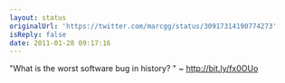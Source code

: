 ```yaml
---
layout: status
originalUrl: 'https://twitter.com/marcgg/status/30917314190774273'
isReply: false
date: 2011-01-28 09:17:16
---
```


"What is the worst software bug in history?
" ~ http://bit.ly/fx0OUo
